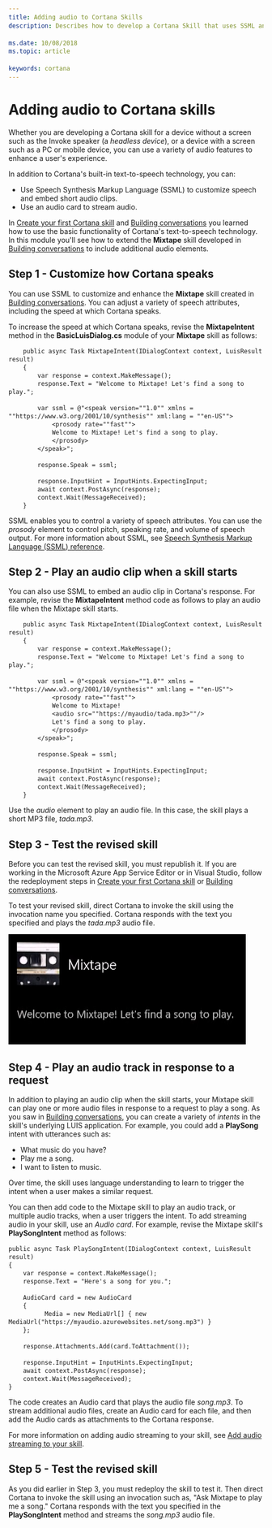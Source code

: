```yaml
---
title: Adding audio to Cortana Skills
description: Describes how to develop a Cortana Skill that uses SSML and streaming audio.

ms.date: 10/08/2018
ms.topic: article

keywords: cortana
--- 
```


# Adding audio to Cortana skills

Whether you are developing a Cortana skill for a device without a screen such as the Invoke speaker (a *headless device*), or a device with a screen such as a PC or mobile device, you can use a variety of audio features to enhance a user's experience. 

In addition to Cortana's built-in text-to-speech technology, you can:

* Use Speech Synthesis Markup Language (SSML) to customize speech and embed short audio clips. 
* Use an audio card to stream audio.

In [Create your first Cortana skill](./mva22-hello-world.md) and [Building conversations](./mva32-building-conversations.md) you learned how to use the basic functionality of Cortana's text-to-speech technology. In this module you'll see how to extend the **Mixtape** skill developed in [Building conversations](./mva32-building-conversations.md) to include additional audio elements.

## Step 1 - Customize how Cortana speaks

You can use SSML to customize and enhance the **Mixtape** skill created in [Building conversations](./mva32-building-conversations.md). You can adjust a variety of speech attributes, including the speed at which Cortana speaks.

To increase the speed at which Cortana speaks, revise the **MixtapeIntent** method in the **BasicLuisDialog.cs** module of your **Mixtape** skill as follows:

        public async Task MixtapeIntent(IDialogContext context, LuisResult result)
        {
            var response = context.MakeMessage();
            response.Text = "Welcome to Mixtape! Let's find a song to play.";

            var ssml = @"<speak version=""1.0"" xmlns = ""https://www.w3.org/2001/10/synthesis"" xml:lang = ""en-US""> 
                <prosody rate=""fast"">
                Welcome to Mixtape! Let's find a song to play. 
                </prosody>
            </speak>";

            response.Speak = ssml;

            response.InputHint = InputHints.ExpectingInput;
            await context.PostAsync(response);
            context.Wait(MessageReceived);
        }

SSML enables you to control a variety of speech attributes. You can use the *prosody* element to control pitch, speaking rate, and volume of speech output. For more information about SSML, see [Speech Synthesis Markup Language (SSML) reference](./speech-synthesis-markup-language.md).

## Step 2 - Play an audio clip when a skill starts

You can also use SSML to embed an audio clip in Cortana's response. For example, revise the **MixtapeIntent** method code as follows to play an audio file when the Mixtape skill starts.

        public async Task MixtapeIntent(IDialogContext context, LuisResult result)
        {
            var response = context.MakeMessage();
            response.Text = "Welcome to Mixtape! Let's find a song to play.";

            var ssml = @"<speak version=""1.0"" xmlns = ""https://www.w3.org/2001/10/synthesis"" xml:lang = ""en-US""> 
                <prosody rate=""fast"">
                Welcome to Mixtape! 
                <audio src=""https://myaudio/tada.mp3>""/>
                Let's find a song to play. 
                </prosody>
            </speak>";

            response.Speak = ssml;

            response.InputHint = InputHints.ExpectingInput;
            await context.PostAsync(response);
            context.Wait(MessageReceived);
        }

Use the *audio* element to play an audio file. In this case, the skill plays a short MP3 file, *tada.mp3*.

## Step 3 - Test the revised skill

Before you can test the revised skill, you must republish it. If you are working in the Microsoft Azure App Service Editor or in Visual Studio, follow the redeployment steps in [Create your first Cortana skill](./mva22-hello-world.md) or [Building conversations](./mva32-building-conversations.md).

To test your revised skill, direct Cortana to invoke the skill using the invocation name you specified. Cortana responds with the text you specified and plays the *tada.mp3* audio file.

![Play Audio](./media/images/mva41_tada.png)

## Step 4 - Play an audio track in response to a request

In addition to playing an audio clip when the skill starts, your Mixtape skill can play one or more audio files in response to a request to play a song. As you saw in [Building conversations](./mva32-building-conversations.md), you can create a variety of *intents* in the skill's underlying LUIS application. For example, you could add a **PlaySong** intent with utterances such as:

* What music do you have?
* Play me a song.
* I want to listen to music.

Over time, the skill uses language understanding to learn to trigger the intent when a user makes a similar request.

You can then add code to the Mixtape skill to play an audio track, or multiple audio tracks, when a user triggers the intent. To add streaming audio in your skill, use an *Audio card*. For example, revise the Mixtape skill's **PlaySongIntent** method as follows:

    public async Task PlaySongIntent(IDialogContext context, LuisResult result)
    {
        var response = context.MakeMessage();
        response.Text = "Here's a song for you.";

        AudioCard card = new AudioCard
        { 
              Media = new MediaUrl[] { new MediaUrl("https://myaudio.azurewebsites.net/song.mp3") }
        };

        response.Attachments.Add(card.ToAttachment());

        response.InputHint = InputHints.ExpectingInput;
        await context.PostAsync(response);
        context.Wait(MessageReceived);
    }

The code creates an Audio card that plays the audio file *song.mp3*. To stream additional audio files, create an Audio card for each file, and then add the Audio cards as attachments to the Cortana response.

For more information on adding audio streaming to your skill, see [Add audio streaming to your skill](./audio-streaming.md).

## Step 5 - Test the revised skill

As you did earlier in Step 3, you must redeploy the skill to test it. Then direct Cortana to invoke the skill using an invocation such as, "Ask Mixtape to play me a song." Cortana responds with the text you specified in the **PlaySongIntent** method and streams the *song.mp3* audio file.
